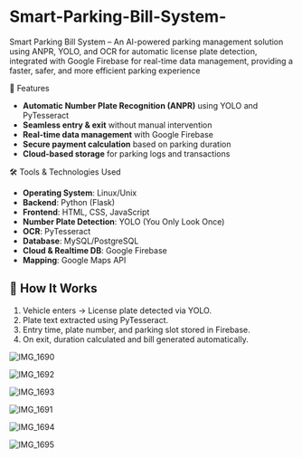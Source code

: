 # Smart-Parking-Bill-System-
Smart Parking Bill System – An AI-powered parking management solution using ANPR, YOLO, and OCR for automatic license plate detection, integrated with Google Firebase for real-time data management, providing a faster, safer, and more efficient parking experience

📌 Features
- **Automatic Number Plate Recognition (ANPR)** using YOLO and PyTesseract  
- **Seamless entry & exit** without manual intervention  
- **Real-time data management** with Google Firebase  
- **Secure payment calculation** based on parking duration  
- **Cloud-based storage** for parking logs and transactions  

 🛠 Tools & Technologies Used
- **Operating System**: Linux/Unix  
- **Backend**: Python (Flask)  
- **Frontend**: HTML, CSS, JavaScript  
- **Number Plate Detection**: YOLO (You Only Look Once)  
- **OCR**: PyTesseract  
- **Database**: MySQL/PostgreSQL  
- **Cloud & Realtime DB**: Google Firebase  
- **Mapping**: Google Maps API  

## 🚀 How It Works
1. Vehicle enters → License plate detected via YOLO.  
2. Plate text extracted using PyTesseract.  
3. Entry time, plate number, and parking slot stored in Firebase.  
4. On exit, duration calculated and bill generated automatically.
  
![IMG_1690](https://github.com/user-attachments/assets/d6ab0bff-cd8f-432c-aee3-e3175bddc7c7)

![IMG_1692](https://github.com/user-attachments/assets/175748e8-7f2a-462f-872e-20c5a753e2eb)

![IMG_1693](https://github.com/user-attachments/assets/d204cd55-8098-4f39-a811-1873ba246c8f)

![IMG_1691](https://github.com/user-attachments/assets/f2c42cfe-9840-47e9-939d-96971c91ae21)

![IMG_1694](https://github.com/user-attachments/assets/0e97c41b-2fdf-4c20-b135-97c07f08c7d3)

![IMG_1695](https://github.com/user-attachments/assets/80680aa9-fd71-40a0-9045-aaa473fac826)
